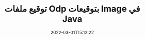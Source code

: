 ---
############################# Static ############################
layout: "auto-gen-signature"
date: 2022-03-01T15:12:22
draft: false
operation: Sign
signaturetype: Image
fileformat: Odp
productName: Java
lang: ar
productCode: java
otherformats: pdf doc docx docm dot dotm dotx odt ott rtf xls xlsx xlsm xlsb csv ods ots xltx xltm ppt pptx pps ppsx odp otp potx potm pptm ppsm png jpg bmp gif tiff svg webp wmf
breadcrumb: Put Image signature on Odp for Java

############################# Head ############################
head_title: "إضافة Image توقيعات إلى ملف Odp باستخدام Java"
head_description: "ضع Image التوقيع على ملف Odp لـ Java باستخدام بضعة أسطر من التعليمات البرمجية. استخدم GroupDocs Document Signature API لتوقيع عشرات تنسيقات الملفات."

############################# Header ############################
title: "توقيع ملفات Odp بتوقيعات Image في Java"
description: "كيفية إضافة توقيع Image ببضعة أسطر من كود Java"
bg_image: "https://cms.admin.containerize.com/templates/aspose/App_Themes/V3/images/bg/header1.png"
bg_overlay: false
button:
    enable: true

############################# SubMenu ############################
submenu:
    enable: true

    left:
        img_alt: "GroupDocs.Signature for Java"
        image: "https://cms.admin.containerize.com/templates/groupdocs/images/product-logos/90x90-noborder/groupdocs-signature-java.png"
        product: "GroupDocs.Signature"
        platform: "Java"



############################# About ############################
about:
    enable: true
    title: "حول GroupDocs.Signature for Java واجهة برمجة تطبيقات توقيعات الصور"
    content: |
        [GroupDocs.Signature for Java] (https://products.groupdocs.com/signature/java/) هي واجهة برمجة تطبيقات شائعة للتوقيع الإلكتروني للمستندات الرقمية. التوقيعات مثل النصوص والصور والشهادات الرقمية والباركود ورموز QR والطوابع أو البيانات الوصفية متوفرة. يمكن وضع التوقيعات على ملفات PDF ومستندات MS Word ومصنفات MS Excel وعروض MS PowerPoint التقديمية وملفات Adobe Photoshop وتنسيقات الصور المختلفة. يمكن للعملاء التوقيع على مستنداتهم وتحديثها أو البحث عنها أو التحقق منها أو حذفها أو معاينة التوقيعات الإلكترونية التي تم وضعها على تلك المستندات. علاوة على ذلك ، يتم توفير الكثير من القدرات لتخصيص التوقيعات.
    

############################# Steps ############################
steps:
    enable: true
    title_left: "خطوات تسجيل Odp باستخدام Image في Java"
    content_left: |
        يوفر [GroupDocs.Signature for Java] (https://products.groupdocs.com/signature/java/) إمكانية توقيع مستندات Odp بتوقيعات Image بسرعة وسهولة.
        
        * قم بإنشاء مثيل لفئة التوقيع بتوفير ملف Odp من المفترض أن يتم توقيعه كمسار أو دفق ذاكرة
        * إنشاء فئة SignOptions وتعيين جميع البيانات المطلوبة.
        * استدعاء أسلوب Signature.Sign () تمرير ملف الإخراج Odp أو دفق الذاكرة

    title_right: " متطلبات النظام"
    content_right: |
        يتم دعم GroupDocs.Signature for Java على جميع الأنظمة الأساسية وأنظمة التشغيل الرئيسية. قبل تنفيذ الكود أدناه ، يرجى التأكد من تثبيت المتطلبات الأساسية التالية على نظامك.

        * أنظمة التشغيل: مايكروسوفت ويندوز ، لينوكس ، ماك
        * بيئات التطوير: NetBeans, Intellij IDEA, Eclipse, etc.
        * Java runtime: J2SE 6.0 and above
        * احصل على أحدث إصدار من GroupDocs.Signature for Java من [Maven] (https://repository.groupdocs.com/webapp/#/artifacts/browse/tree/General/repo/com/groupdocs/groupdocs-signature)
         
    code: |
        ```java    
                
        // Set up input Odp file
        String filePath = "input.odp";
        // Set up output file
        String outputFilePath = "output.odp";
        // Provide image file
        String imageFilePath = "image.png";

        // Instantiate Signature for input file
        Signature signature = new Signature(filePath);

        //Provide sign options
        ImageSignOptions options = new ImageSignOptions(imageFilePath);

        // set signature position
        options.setLeft(50);
        options.setTop(200);

        // sign Odp document
        SignResult result = signature.sign(outputFilePath, options);
        ```

############################# Demos ############################
demos:
    enable: true
    title: "توقيع مستندات Odp باستخدام العرض التوضيحي المباشر Image"
    content: |
       وقّع ملف Odp بتوقيعات مختلفة الآن من خلال زيارة موقع ويب [GroupDocs.Signature App] (https://products.groupdocs.app/signature/family). عرض تجريبي مجاني على الإنترنت في انتظارك.          

############################# More Formats ############################
more_formats:
    enable: true
    title: "توقيعات Image المدعومة الأخرى لـ Java"
    content: |
        "يمكنك أيضًا توقيع Odp بأنواع التوقيع الأخرى. يرجى الاطلاع على القائمة أدناه."
    format: 
       
       
back_to_top:
    enable: true
---